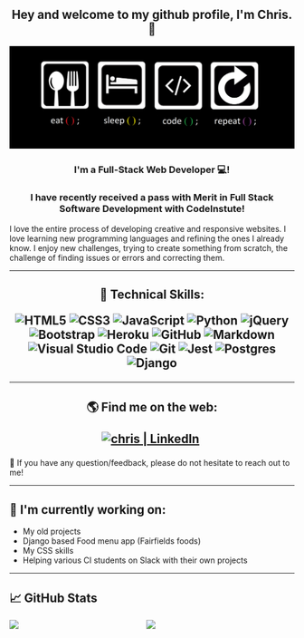 <h2 align="center">
Hey and welcome to my github profile, I'm Chris. 👋
</h2>

<img src="https://github.com/Chr15w1986/Chr15w1986/blob/main/eatcodesleeprepeat.png" />

<h3 align="center">
I'm a Full-Stack Web Developer 💻!
</h3> 

<h3 align="center">
I have recently received a pass with Merit in Full Stack Software Development with CodeInstute!
</h3> 

I love the entire process of developing creative and responsive websites. I love learning new programming languages and refining the ones I already know.
I enjoy new challenges, trying to create something from scratch, the challenge of finding issues or errors and correcting them.

***

<h2 align="center">
💼 Technical Skills:


![HTML5](https://img.shields.io/badge/html5-%23E34F26.svg?style=for-the-badge&logo=html5&logoColor=white)
![CSS3](https://img.shields.io/badge/css3-%231572B6.svg?style=for-the-badge&logo=css3&logoColor=white)
![JavaScript](https://img.shields.io/badge/javascript-%23323330.svg?style=for-the-badge&logo=javascript&logoColor=%23F7DF1E)
![Python](https://img.shields.io/badge/python-3670A0?style=for-the-badge&logo=python&logoColor=ffdd54)
![jQuery](https://img.shields.io/badge/jquery-%230769AD.svg?style=for-the-badge&logo=jquery&logoColor=white)
![Bootstrap](https://img.shields.io/badge/bootstrap-%23563D7C.svg?style=for-the-badge&logo=bootstrap&logoColor=white)
![Heroku](https://img.shields.io/badge/heroku-%23430098.svg?style=for-the-badge&logo=heroku&logoColor=white)
![GitHub](https://img.shields.io/badge/github-%23121011.svg?style=for-the-badge&logo=github&logoColor=white)
![Markdown](https://img.shields.io/badge/markdown-%23000000.svg?style=for-the-badge&logo=markdown&logoColor=white)
![Visual Studio Code](https://img.shields.io/badge/Visual%20Studio%20Code-0078d7.svg?style=for-the-badge&logo=visual-studio-code&logoColor=white)
![Git](https://img.shields.io/badge/git-%23F05033.svg?style=for-the-badge&logo=git&logoColor=white)
![Jest](https://img.shields.io/badge/-jest-%23C21325?style=for-the-badge&logo=jest&logoColor=white)
![Postgres](https://img.shields.io/badge/postgres-%23316192.svg?style=for-the-badge&logo=postgresql&logoColor=white)
![Django](https://img.shields.io/badge/django-%23092E20.svg?style=for-the-badge&logo=django&logoColor=white)

</h2>

***

<h2 align="center">
🌎 Find me on the web:

<a href="https://www.linkedin.com/in/chris-williams-528263220/"><img align="center" src="https://raw.githubusercontent.com/yushi1007/yushi1007/main/images/linkedin.svg" alt="chris | LinkedIn" width="25px"/></a>
<a href="https://instagram.com/"><img align="center" src="https://raw.githubusercontent.com/yushi1007/yushi1007/main/images/instagram.svg" alt="" width="25px"/></a>
</h2>

💬 If you have any question/feedback, please do not hesitate to reach out to me!

***

## 🔭 I'm currently working on:

- My old projects
- Django based Food menu app (Fairfields foods)
- My CSS skills
- Helping various CI students on Slack with their own projects

***

## 📈 GitHub Stats 

<img align="left" width="48%" src="https://github-readme-stats.vercel.app/api?username=Chr15w1986&layout=compact&theme=vision-friendly-dark&hide_border=true" />

<img align="left" width="48%" src="https://github-readme-stats.vercel.app/api/top-langs/?username=Chr15w1986&layout=compact&theme=vision-friendly-dark&hide_border=true" /> 

<!---
Chr15w1986/Chr15w1986 is a ✨ special ✨ repository because its `README.md` (this file) appears on your GitHub profile.
You can click the Preview link to take a look at your changes.
--->
